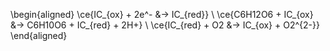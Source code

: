\begin{aligned}
\ce{IC_{ox} + 2e^- &-> IC_{red}} \\
\ce{C6H12O6 + IC_{ox} &-> C6H10O6 + IC_{red} + 2H+} \\
\ce{IC_{red} + O2 &-> IC_{ox} + O2^{2-}}
\end{aligned}
